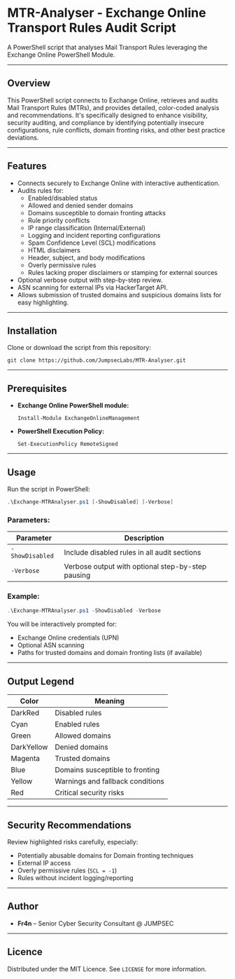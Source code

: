# MTR-Analyser - Exchange Online Transport Rules Audit Script

A PowerShell script that analyses Mail Transport Rules leveraging the Exchange Online PowerShell Module.

---

## Overview

This PowerShell script connects to Exchange Online, retrieves and audits Mail Transport Rules (MTRs), and provides detailed, color-coded analysis and recommendations. It's specifically designed to enhance visibility, security auditing, and compliance by identifying potentially insecure configurations, rule conflicts, domain fronting risks, and other best practice deviations.

---

## Features

- Connects securely to Exchange Online with interactive authentication.
- Audits rules for:
  - Enabled/disabled status
  - Allowed and denied sender domains
  - Domains susceptible to domain fronting attacks
  - Rule priority conflicts
  - IP range classification (Internal/External)
  - Logging and incident reporting configurations
  - Spam Confidence Level (SCL) modifications
  - HTML disclaimers
  - Header, subject, and body modifications
  - Overly permissive rules
  - Rules lacking proper disclaimers or stamping for external sources
- Optional verbose output with step-by-step review.
- ASN scanning for external IPs via HackerTarget API.
- Allows submission of trusted domains and suspicious domains lists for easy highlighting.

---

## Installation

Clone or download the script from this repository:

```shell
git clone https://github.com/JumpsecLabs/MTR-Analyser.git
```

---

## Prerequisites

- **Exchange Online PowerShell module:**
  ```shell
  Install-Module ExchangeOnlineManagement
  ```

- **PowerShell Execution Policy:**
  ```shell
  Set-ExecutionPolicy RemoteSigned
  ```

---

## Usage

Run the script in PowerShell:

```powershell
.\Exchange-MTRAnalyser.ps1 [-ShowDisabled] [-Verbose]
```

### Parameters:

| Parameter      | Description                                           |
|----------------|-------------------------------------------------------|
| `-ShowDisabled`| Include disabled rules in all audit sections          |
| `-Verbose`     | Verbose output with optional step-by-step pausing     |

### Example:

```powershell
.\Exchange-MTRAnalyser.ps1 -ShowDisabled -Verbose
```

You will be interactively prompted for:
- Exchange Online credentials (UPN)
- Optional ASN scanning
- Paths for trusted domains and domain fronting lists (if available)

---

## Output Legend

| Color       | Meaning                            |
|-------------|------------------------------------|
| DarkRed     | Disabled rules                     |
| Cyan        | Enabled rules                      |
| Green       | Allowed domains                    |
| DarkYellow  | Denied domains                     |
| Magenta     | Trusted domains                    |
| Blue        | Domains susceptible to fronting    |
| Yellow      | Warnings and fallback conditions   |
| Red         | Critical security risks            |

---

## Security Recommendations

Review highlighted risks carefully, especially:
- Potentially abusable domains for Domain fronting techniques
- External IP access
- Overly permissive rules (`SCL = -1`)
- Rules without incident logging/reporting

---

## Author

- **Fr4n** – Senior Cyber Security Consultant @ JUMPSEC

---

## Licence

Distributed under the MIT Licence. See `LICENSE` for more information.

